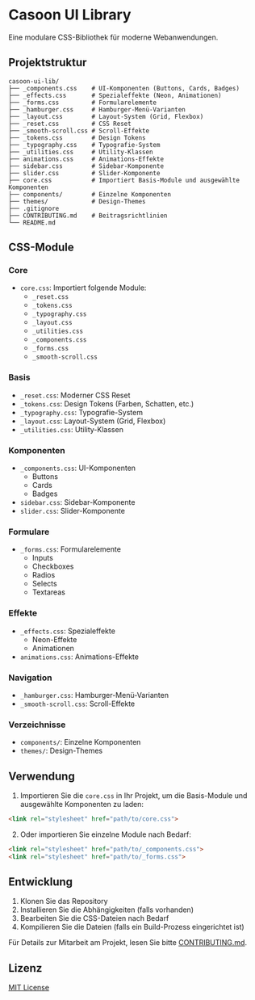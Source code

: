 # Casoon UI Library

Eine modulare CSS-Bibliothek für moderne Webanwendungen.

## Projektstruktur

```
casoon-ui-lib/
├── _components.css    # UI-Komponenten (Buttons, Cards, Badges)
├── _effects.css       # Spezialeffekte (Neon, Animationen)
├── _forms.css         # Formularelemente
├── _hamburger.css     # Hamburger-Menü-Varianten
├── _layout.css        # Layout-System (Grid, Flexbox)
├── _reset.css         # CSS Reset
├── _smooth-scroll.css # Scroll-Effekte
├── _tokens.css        # Design Tokens
├── _typography.css    # Typografie-System
├── _utilities.css     # Utility-Klassen
├── animations.css     # Animations-Effekte
├── sidebar.css        # Sidebar-Komponente
├── slider.css         # Slider-Komponente
├── core.css           # Importiert Basis-Module und ausgewählte Komponenten
├── components/        # Einzelne Komponenten
├── themes/            # Design-Themes
├── .gitignore
├── CONTRIBUTING.md    # Beitragsrichtlinien
└── README.md
```

## CSS-Module

### Core
- `core.css`: Importiert folgende Module:
  - `_reset.css`
  - `_tokens.css`
  - `_typography.css`
  - `_layout.css`
  - `_utilities.css`
  - `_components.css`
  - `_forms.css`
  - `_smooth-scroll.css`

### Basis
- `_reset.css`: Moderner CSS Reset
- `_tokens.css`: Design Tokens (Farben, Schatten, etc.)
- `_typography.css`: Typografie-System
- `_layout.css`: Layout-System (Grid, Flexbox)
- `_utilities.css`: Utility-Klassen

### Komponenten
- `_components.css`: UI-Komponenten
  - Buttons
  - Cards
  - Badges
- `sidebar.css`: Sidebar-Komponente
- `slider.css`: Slider-Komponente

### Formulare
- `_forms.css`: Formularelemente
  - Inputs
  - Checkboxes
  - Radios
  - Selects
  - Textareas

### Effekte
- `_effects.css`: Spezialeffekte
  - Neon-Effekte
  - Animationen
- `animations.css`: Animations-Effekte

### Navigation
- `_hamburger.css`: Hamburger-Menü-Varianten
- `_smooth-scroll.css`: Scroll-Effekte

### Verzeichnisse
- `components/`: Einzelne Komponenten
- `themes/`: Design-Themes

## Verwendung

1. Importieren Sie die `core.css` in Ihr Projekt, um die Basis-Module und ausgewählte Komponenten zu laden:
```html
<link rel="stylesheet" href="path/to/core.css">
```

2. Oder importieren Sie einzelne Module nach Bedarf:
```html
<link rel="stylesheet" href="path/to/_components.css">
<link rel="stylesheet" href="path/to/_forms.css">
```

## Entwicklung

1. Klonen Sie das Repository
2. Installieren Sie die Abhängigkeiten (falls vorhanden)
3. Bearbeiten Sie die CSS-Dateien nach Bedarf
4. Kompilieren Sie die Dateien (falls ein Build-Prozess eingerichtet ist)

Für Details zur Mitarbeit am Projekt, lesen Sie bitte [CONTRIBUTING.md](CONTRIBUTING.md).

## Lizenz

[MIT License](LICENSE)
